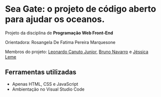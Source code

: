 # Sea Gate: o projeto de código aberto para ajudar os oceanos.
Projeto da disciplina de **Programação Web Front-End**

Orientadora: Rosangela De Fatima Pereira Marquesone

Membros do projeto: [Leonardo Canuto Junior](https://github.com/leonardocjr/), [Bruno Navarro]() e [Jéssica Leme](https://github.com/jekka.leeme)

## Ferramentas utilizadas
* Apenas HTML, CSS e JavaScript
* Ambientação no Visual Studio Code
